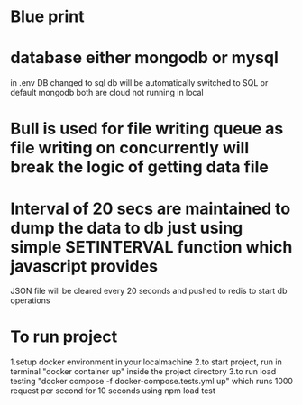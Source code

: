 # Blue print 
# database either mongodb or mysql
in .env DB changed to sql db will be automatically switched to SQL or default mongodb both are cloud not running in local

# Bull is used for file writing queue as file writing on concurrently will break the logic of getting data file 
# Interval of 20 secs are maintained to dump the data to db just using simple SETINTERVAL function which javascript provides

JSON file will be cleared every 20 seconds and pushed to redis to start db operations

# To run project 
1.setup docker environment in your localmachine 
2.to start project, run in terminal "docker container up" inside the project directory
3.to run load testing "docker compose -f docker-compose.tests.yml up" which runs 1000 request per second for 10 seconds using npm load test
